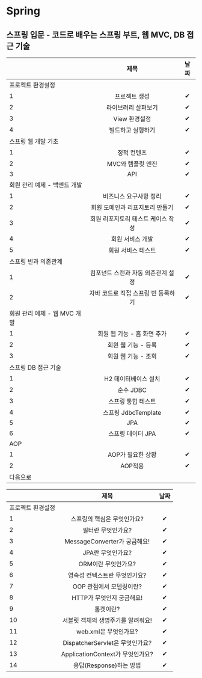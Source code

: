 # Spring

## 스프링 입문 - 코드로 배우는 스프링 부트, 웹 MVC, DB 접근 기술

|      |          제목          |    날짜  |
| ---- | :--------------------: | :--: |
| 프로젝트 환경설정 |
| 1    |      프로젝트 생성       |   ✔  |
| 2    | 라이브러리 살펴보기 |    ✔   |
| 3    |    View 환경설정    |    ✔   |
| 4    |       빌드하고 실행하기        |    ✔  |
|스프링 웹 개발 기초|
| 1   |  정적 컨텐츠  |  ✔    |
| 2    |     MVC와 템플릿 엔진   |   ✔   |
| 3    |         API         |     ✔     |
|회원 관리 예제 - 백엔드 개발 |
| 1   |     비즈니스 요구사항 정리      |   ✔   |
| 2   |     회원 도메인과 리프지토리 만들기      |   ✔   |
| 3   |     회원 리포지토리 테스트 케이스 작성      |  ✔    |
| 4   |     회원 서비스 개발      |   ✔   |
| 5   |     회원 서비스 테스트      |   ✔   |
| 스프링 빈과 의존관계|
| 1   |     컴포넌트 스캔과 자동 의존관계 설정      |   ✔   |
| 2   |     자바 코드로 직접 스프링 빈 등록하기      |  ✔    |
| 회원 관리 예제 - 웹 MVC 개발|
| 1   |     회원 웹 기능 - 홈 화면 추가      |   ✔    |
| 2   |     회원 웹 기능 - 등록      |     ✔  |
| 3   |     회원 웹 기능 - 조회     |    ✔   |
| 스프링 DB 접근 기술|
| 1   |     H2 데이터베이스 설치      |   ✔    |
| 2   |     순수 JDBC      |     ✔  |
| 3   |      스프링 통합 테스트      |  ✔     |
| 4   |     스프링  JdbcTemplate      |   ✔    |
| 5   |     JPA      |   ✔     |
| 6   |     스프링 데이터 JPA      |   ✔     |
|AOP|
| 1   |     AOP가 필요한 상황      |    ✔    |
| 2   |     AOP적용      |     ✔   |
|다음으로 |


|      |          제목          |    날짜  |
| ---- | :--------------------: | :--: |
| 프로젝트 환경설정 |
| 1    |      스프링의 핵심은 무엇인가요?       | ✔ |
| 2    | 필터란 무엇인가요? |  ✔   |
| 3    |    MessageConverter가 궁금해요!    |   ✔ |
| 4    |       JPA란 무엇인가요?       | ✔  |
| 5  |  ORM이란 무엇인가요?  |   ✔ |
| 6    |     영속성 컨텍스트란 무엇인가요?   | ✔   |
| 7    |        OOP 관점에서 모델링이란?         |   ✔     |
| 8   |     HTTP가 무엇인지 궁금해요!     |    ✔  |
| 9   |      톰켓이란?      |   ✔  |
| 10   |     서블릿 객체의 생명주기를 알려줘요!     |  ✔   |
| 11  |     web.xml은 무엇인가요?      |  ✔  |
| 12  |     DispatcherServlet은 무엇인가요?      |  ✔   |
| 13  |     ApplicationContext가 무엇인가요?      |    ✔ |
| 14  |     응답(Response)하는 방법      |  ✔  |
